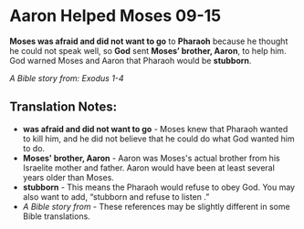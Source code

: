 Aaron Helped Moses 09-15
==========================


**Moses was afraid and did not want to go** to **Pharaoh** because he
thought he could not speak well, so **God** sent **Moses’ brother,
Aaron**, to help him. God warned Moses and Aaron that Pharaoh would
be **stubborn**.

*A Bible story from: Exodus 1-4*

Translation Notes:
------------------

-   **was afraid and did not want to go** - Moses knew that Pharaoh
    wanted to kill him, and he did not believe that he could do what
    God wanted him to do.
-   **Moses' brother, Aaron** - Aaron was Moses's actual brother from
    his Israelite mother and father. Aaron would have been at least
    several years older than Moses.
-   **stubborn** - This means the Pharaoh would refuse to obey God. You
    may also want to add, “stubborn and refuse to listen .”
-   *A Bible story from* - These references may be slightly different in
    some Bible translations.

